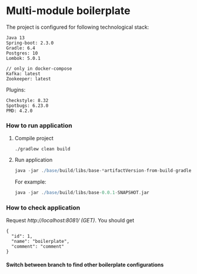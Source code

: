 # Multi-module boilerplate

The project is configured for following technological stack:

    Java 13
    Spring-boot: 2.3.0
    Gradle: 6.4
    Postgres: 10
    Lombok: 5.0.1
    
    // only in docker-compose
    Kafka: latest
    Zookeeper: latest

Plugins:

    Checkstyle: 8.32
    Spotbugs: 6.23.0
    PMD: 4.2.0
    
### How to run application

1. Compile project

    `./gradlew clean build`

2. Run application
    
    ``` gradle
    java -jar ./base/build/libs/base-*artifactVersion-from-build-gradle*.jar
    ````
    
    For example:
    ``` gradle
    java -jar ./base/build/libs/base-0.0.1-SNAPSHOT.jar
    ```

### How to check application

Request *http://localhost:8081/ (GET)*. You should get

    {
      "id": 1,
      "name": "boilerplate",
      "comment": "comment"
    }
    
#### Switch between branch to find other boilerplate configurations 
